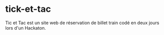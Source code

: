 # tick-et-tac

Tic et Tac est un site web de réservation de billet train codé en deux jours lors d'un Hackaton.
